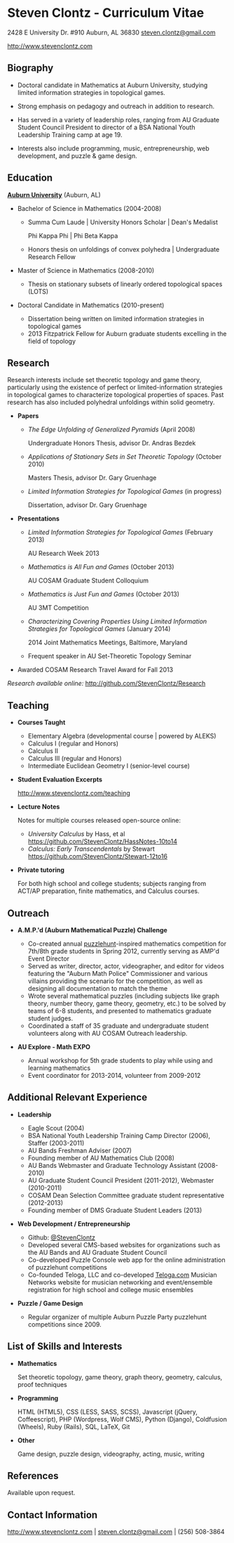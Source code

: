 Steven Clontz - Curriculum Vitae
================================

2428 E University Dr. #910
Auburn, AL 36830
<steven.clontz@gmail.com>


<http://www.stevenclontz.com>


Biography
---------

*   Doctoral candidate in Mathematics at Auburn University, studying limited information strategies in topological games.

*   Strong emphasis on pedagogy and outreach in addition to research.

*   Has served in a variety of leadership roles, ranging from AU Graduate Student Council President to director of a BSA National Youth Leadership Training camp at age 19.

*   Interests also include programming, music, entrepreneurship, web development, and puzzle & game design.


Education
---------

**[Auburn University](http://www.auburn.edu)** (Auburn, AL)

*   Bachelor of Science in Mathematics (2004-2008)

    *   Summa Cum Laude | University Honors Scholar | Dean's Medalist

        Phi Kappa Phi | Phi Beta Kappa 
    *   Honors thesis on unfoldings of convex polyhedra | Undergraduate Research Fellow

*   Master of Science in Mathematics (2008-2010)

    *   Thesis on stationary subsets of linearly ordered topological spaces (LOTS)

*   Doctoral Candidate in Mathematics (2010-present)
    
    *   Dissertation being written on limited information strategies in topological games
    *   2013 Fitzpatrick Fellow for Auburn graduate students excelling in the field of topology


Research
--------

Research interests include set theoretic topology and game theory, particularly using the existence of perfect or limited-information strategies in topological games to characterize topological properties of spaces. Past research has also included polyhedral unfoldings within solid geometry.

*   **Papers**

    *   *The Edge Unfolding of Generalized Pyramids* (April 2008)

        Undergraduate Honors Thesis, advisor Dr. Andras Bezdek

    *   *Applications of Stationary Sets in Set Theoretic Topology* (October 2010)

        Masters Thesis, advisor Dr. Gary Gruenhage

    *   *Limited Information Strategies for Topological Games* (in progress)

        Dissertation, advisor Dr. Gary Gruenhage

*   **Presentations**

    *   *Limited Information Strategies for Topological Games*  (February 2013)

        AU Research Week 2013

    *   *Mathematics is All Fun and Games* (October 2013)

        AU COSAM Graduate Student Colloquium

    *   *Mathematics is Just Fun and Games* (October 2013)

        AU 3MT Competition

    *   *Characterizing Covering Properties Using Limited Information Strategies for
Topological Games* (January 2014)

        2014 Joint Mathematics Meetings, Baltimore, Maryland

    *   Frequent speaker in AU Set-Theoretic Topology Seminar

*   Awarded COSAM Research Travel Award for Fall 2013

*Research available online:* <http://github.com/StevenClontz/Research>


Teaching
--------

*   **Courses Taught**
    *   Elementary Algebra (developmental course | powered by ALEKS)
    *   Calculus I (regular and Honors)
    *   Calculus II
    *   Calculus III (regular and Honors)
    *   Intermediate Euclidean Geometry I (senior-level course)
*   **Student Evaluation Excerpts**
    
    <http://www.stevenclontz.com/teaching>

*   **Lecture Notes** 

    Notes for multiple courses released open-source online:

    * *University Calculus* by Hass, et al <https://github.com/StevenClontz/HassNotes-10to14>
    * *Calculus: Early Transcendentals* by Stewart <https://github.com/StevenClontz/Stewart-12to16>

*   **Private tutoring**

    For both high school and college students; subjects ranging from ACT/AP preparation, finite mathematics, and Calculus courses.


Outreach
--------

*   **A.M.P.'d (Auburn Mathematical Puzzle) Challenge**
    *   Co-created annual [puzzlehunt](http://en.wikipedia.org/wiki/Puzzlehunt)-inspired mathematics competition for 7th/8th grade students in Spring 2012, currently serving as AMP'd Event Director
    *   Served as writer, director, actor, videographer, and editor for videos featuring the "Auburn Math Police" Commissioner and various villains providing the scenario for the competition, as well as designing all documentation to match the theme
    *   Wrote several mathematical puzzles (including subjects like graph theory, number theory, game theory, geometry, etc.) to be solved by teams of 6-8 students, and presented to mathematics graduate student judges.
    *   Coordinated a staff of 35 graduate and undergraduate student volunteers along with AU COSAM Outreach leadership.

*   **AU Explore - Math EXPO**
    *   Annual workshop for 5th grade students to play while using and learning mathematics
    *   Event coordinator for 2013-2014, volunteer from 2009-2012


Additional Relevant Experience
------------------------------

*   **Leadership**
    *   Eagle Scout (2004)
    *   BSA National Youth Leadership Training Camp Director (2006), Staffer (2003-2011)
    *   AU Bands Freshman Adviser (2007)
    *   Founding member of AU Mathematics Club (2008)
    *   AU Bands Webmaster and Graduate Technology Assistant (2008-2010)
    *   AU Graduate Student Council President (2011-2012), Webmaster (2010-2011)
    *   COSAM Dean Selection Committee graduate student representative (2012-2013)
    *   Founding member of DMS Graduate Student Leaders (2013)

*   **Web Development / Entrepreneurship**
    *   Github: [@StevenClontz](http://github.com/StevenClontz)
    *   Developed several CMS-based websites for organizations such as the AU Bands and AU Graduate Student Council
    *   Co-developed Puzzle Console web app for the online administration of puzzlehunt competitions
    *   Co-founded Teloga, LLC and co-developed [Teloga.com](http://www.teloga.com) Musician Networks website for musician networking and event/ensemble registration for high school and college music ensembles

*   **Puzzle / Game Design**
    *   Regular organizer of multiple Auburn Puzzle Party puzzlehunt competitions since 2009.

List of Skills and Interests
----------------------------

*   **Mathematics**

    Set theoretic topology, game theory, graph theory, geometry, calculus, proof techniques

*   **Programming**

    HTML (HTML5), CSS (LESS, SASS, SCSS), Javascript (jQuery, Coffeescript), PHP (Wordpress, Wolf CMS), Python (Django), Coldfusion (Wheels), Ruby (Rails), SQL, LaTeX, Git

*   **Other**

    Game design, puzzle design, videography, acting, music, writing


References
----------

Available upon request.


Contact Information
-------------------

<http://www.stevenclontz.com> | <steven.clontz@gmail.com> | (256) 508-3864


